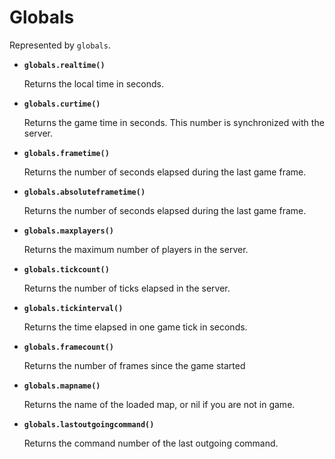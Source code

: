 # Globals

Represented by `globals`.

* **`globals.realtime()`**
	
	Returns the local time in seconds.
	

* **`globals.curtime()`**
	
	Returns the game time in seconds. This number is synchronized with the server.
	

* **`globals.frametime()`**
	
	Returns the number of seconds elapsed during the last game frame.
	

* **`globals.absoluteframetime()`**
	
	Returns the number of seconds elapsed during the last game frame.
	

* **`globals.maxplayers()`**
	
	Returns the maximum number of players in the server.
	

* **`globals.tickcount()`**
	
	Returns the number of ticks elapsed in the server.
	

* **`globals.tickinterval()`**
	
	Returns the time elapsed in one game tick in seconds.
	

* **`globals.framecount()`**
	
	Returns the number of frames since the game started
	

* **`globals.mapname()`**
	
	Returns the name of the loaded map, or nil if you are not in game.
	

* **`globals.lastoutgoingcommand()`**
	
	Returns the command number of the last outgoing command.
	
